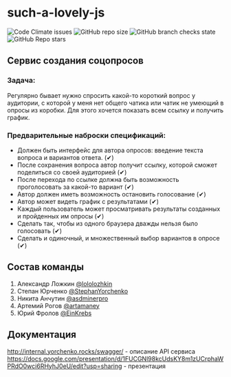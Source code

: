 # such-a-lovely-js
![Code Climate issues](https://img.shields.io/badge/love--js-100%25-green)
![GitHub repo size](https://img.shields.io/github/repo-size/StephanYorchenko/such-a-lovely-js)
![GitHub branch checks state](https://img.shields.io/github/checks-status/StephanYorchenko/such-a-lovely-js/master)
![GitHub Repo stars](https://img.shields.io/github/stars/StephanYorchenko/such-a-lovely-js?style=social)

## Сервис создания соцопросов

### Задача: 
  Регулярно бывает нужно спросить какой-то короткий вопрос у аудитории, с которой у меня нет общего чатика или чатик не умеющий в опросы из коробки. Для этого хочется показать всем ссылку и получить график.

### Предварительные наброски спецификаций:
 - Должен быть интерфейс для автора опросов: введение текста вопроса и вариантов ответа. (✔)
 - После сохранения вопроса автор получит ссылку, которой сможет поделиться со своей аудиторией (✔)
 - После перехода по ссылке должна быть возможность проголосовать за какой-то вариант (✔)
 - Автор должен иметь возможность остановить голосование (✔)
 - Автор может видеть график с результатами (✔)
 - Каждый пользователь может просматривать результаты созданных и пройденных им опросы (✔)
 - Сделать так, чтобы из одного браузера дважды нельзя было голосовать (✔)
 - Сделать и одиночный, и множественный выбор вариантов в опросе (✔)


Состав команды
---

  1. Александр Ложкин [ @lololozhkin ](https://github.com/lololozhkin)
  2. Степан Юрченко [ @StephanYorchenko ](https://github.com/StephanYorchenko)
  3. Никита Анчутин [ @asdminerpro ](https://github.com/asdminerpro)
  4. Артемий Рогов [ @artamaney ](https://github.com/artamaney)
  5. Юрий Фролов [ @EinKrebs ](https://github.com/EinKrebs)

Документация
---
http://internal.yorchenko.rocks/swagger/ - описание API сервиса
https://docs.google.com/presentation/d/1FUCGNl98kcUdsKY8m1zUCrphaWPRdO0wci6RHyhJ0eU/edit?usp=sharing - презентация
